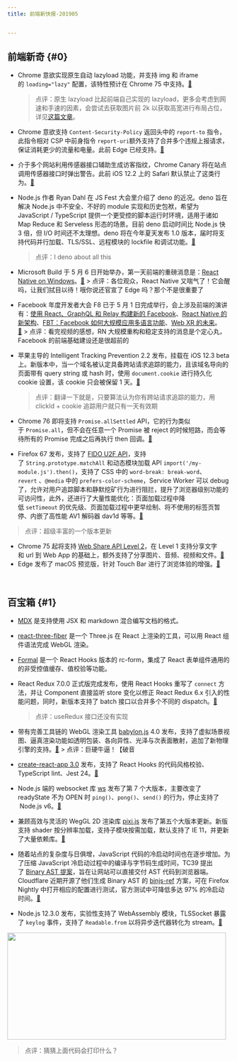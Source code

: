 ```yaml
---
title: 前端新快报-201905


---
```

## 前端新奇 {#0}

* Chrome 意欲实现原生自动 lazyload 功能，并支持 img 和 iframe 的 `loading="lazy"` 配置，该特性预计在 Chrome 75 中支持。[&#x1f517;][1]  
    > 点评：原生 lazyload 比起前端自己实现的 lazyload，更多会考虑到网速和手速的因素，会尝试去获取图片前 2k 以获取高宽进行布局占位，详见[这篇文章][2]。

* Chrome 意欲支持 `Content-Security-Policy` 返回头中的 `report-to` 指令，此指令相对 CSP 中前身指令 `report-uri`额外支持了合并多个违规上报请求，保证消耗更少的流量和电量。此前 Edge 已经支持。[&#x1f517;][3]
* 介于多个网站利用传感器接口辅助生成访客指纹，Chrome Canary 将在站点调用传感器接口时弹出警告。此前 iOS 12.2 上的 Safari 默认禁止了这类行为。[&#x1f517;][4]
* Node.js 作者 Ryan Dahl 在 JS Fest 大会里介绍了 deno 的近况。deno 旨在解决 Node.js 中不安全、不好的 module 实现和历史包袱，希望为 JavaScript / TypeScript 提供一个更受控的脚本运行时环境，适用于诸如 Map Reduce 和 Serveless 形态的场景。目前 deno 启动时间比 Node.js 快 3 倍，但 I/O 时间还不太理想。deno 将在今年夏天发布 1.0 版本，届时将支持代码并行加载、TLS/SSL、远程模块的 lockfile 和调试功能。[&#x1f517;][5]  
    > 点评：I deno about all this

* Microsoft Build 于 5 月 6 日开始举办，第一天前端的重磅消息是：[React Native on Windows][6]。[&#x1f517;][7] > 点评：各位观众，React Native 又喘气了！它会醒吗，让我们拭目以待！哦你说还官宣了 Edge 吗？那个不是很重要了
* Facebook 年度开发者大会 F8 已于 5 月 1 日完成举行，会上涉及前端的演讲有：[使用 React、GraphQL 和 Relay 构建新的 Facebook][8]、[React Native 的新架构][9]、[FBT：Facebook 如何大规模应用多语言功能][10]、[Web XR 的未来][11]。[&#x1f517;][12] > 点评：看完视频的感想，RN 大规模重构和稳定支持的消息是个定心丸，Facebook 的前端基础建设还是很超前的
* 苹果主导的 Intelligent Tracking Prevention 2.2 发布，挂载在 iOS 12.3 beta 上。新版本中，当一个域名被认定具备跨站请求追踪的能力，且该域名导向的页面带有 query string 或 hash 时，使用 `document.cookie` 进行持久化 cookie 设置，该 cookie 只会被保留 1 天。[&#x1f517;][13]  
    > 点评：翻译一下就是，只要算法认为你有跨站请求追踪的能力，用 clickId + cookie 追踪用户就只有一天有效期

* Chrome 76 即将支持 `Promise.allSettled` API，它的行为类似于 `Promise.all`，但不会在任意一个 Promise 被 reject 的时候短路，而会等待所有的 Promise 完成之后再执行 then 回调。[&#x1f517;][14]
* Firefox 67 发布，支持了 [FIDO U2F API][15]，支持了 `String.prototype.matchAll` 和动态模块加载 API `import('/my-module.js').then()`，支持了 CSS 中的 `word-break: break-word`、`revert` 、`@media` 中的 `prefers-color-scheme`，Service Worker 可以 debug 了，允许对用户追踪脚本和静默挖矿行为进行阻拦，提升了浏览器级别功能的可访问性，此外，还进行了大量性能优化：页面加载过程中降低 `setTimeout` 的优先级、页面加载过程中更早绘制、将不使用的标签页暂停、内嵌了高性能 AV1 解码器 dav1d 等等。[&#x1f517;][16]

> 点评：超级丰富的一个版本更新

* Chrome 75 起将支持 [Web Share API Level 2][17]，在 Level 1 支持分享文字和 url 到 Web App 的基础上，额外支持了分享图片、音频、视频和文件。[&#x1f517;][18]
* Edge 发布了 macOS 预览版，针对 Touch Bar 进行了浏览体验的增强。[&#x1f517;][19]

&nbsp;

## 百宝箱 {#1}

* [MDX][20] 是支持使用 JSX 和 markdown 混合编写文档的格式。
* [react-three-fiber][21] 是一个 Three.js 在 React 上渲染的工具，可以用 React 组件语法完成 WebGL 渲染。
* [Formal][22] 是一个 React Hooks 版本的 rc-form，集成了 React 表单组件通用的的非受控值缓存、值校验等功能。
* React Redux 7.0.0 正式版完成发布，使用 React Hooks 重写了 `connect` 方法，并让 Component 直接监听 store 变化以修正 React Redux 6.x 引入的性能问题，同时，新版本支持了 batch 接口以合并多个不同的 dispatch。[&#x1f517;][23]  
    > 点评：useRedux 接口还没有实现

* 带有完善工具链的 WebGL 渲染工具 [babylon.js][24] 4.0 发布，支持了虚拟场景视图、逼真渲染功能如透明包装、各向异性、光泽与次表面散射，追加了新物理引擎的支持。[&#x1f517;][25] > 点评：巨硬牛逼！【破音
* [create-react-app 3.0][26] 发布，支持了 React Hooks 的代码风格校验、TypeScript lint、Jest 24。[&#x1f517;][26]
* Node.js 端的 websocket 库 [ws][27] 发布了第 7 个大版本，主要改变了 readyState 不为 OPEN 时 `ping()`、`pong()`、`send()` 的行为，停止支持了  Node.js v6。[&#x1f517;][27]

* 兼顾高效与灵活的 WegGL 2D 渲染库 [pixi.js][28] 发布了第五个大版本更新。新版支持 shader 按分辨率加载，支持子模块按需加载，默认支持了 IE 11，并更新了大量依赖库。[&#x1f517;][29]
* 随着站点的复杂度与日俱增，JavaScript 代码的冷启动时间也在逐步增加。为了压缩 JavaScript 冷启动过程中的编译与字节码生成时间，TC39 提出了 [Binary AST 提案][30]，旨在让网站可以直接交付 AST 代码到浏览器端。Cloudflare 近期开源了他们生成 Binary AST 的 [binjs-ref][31] 方案，可在 Firefox Nightly 中打开相应的配置进行测试，官方测试中可降低多达 97% 的冷启动时间。[&#x1f517;][32]
* Node.js 12.3.0 发布，实验性支持了 WebAssembly 模块，TLSSocket 暴露了 `keylog` 事件，支持了 `Readable.from` 以将异步迭代器转化为 stream。[&#x1f517;][33]

<p id="GLVFPQY">
  <img loading="lazy" width="494" height="241" class="alignnone size-full wp-image-4876 shadow" src="https://haomou.oss-cn-beijing.aliyuncs.com/upload/2019/07/img_5d40f1c8e037a.png?x-oss-process=image/quality,q_10/resize,m_lfit,w_200" data-src="https://haomou.oss-cn-beijing.aliyuncs.com/upload/2019/07/img_5d40f1c8e037a.png?x-oss-process=image/format,webp" alt="" srcset="https://haomou.oss-cn-beijing.aliyuncs.com/upload/2019/07/img_5d40f1c8e037a.png?x-oss-process=image/format,webp 494w, https://haomou.oss-cn-beijing.aliyuncs.com/upload/2019/07/img_5d40f1c8e037a.png?x-oss-process=image/quality,q_50/resize,m_fill,w_300,h_146/format,webp 300w" sizes="(max-width: 494px) 100vw, 494px" />
</p>

> 点评：猜猜上面代码会打印什么？

 [1]: https://chromestatus.com/feature/5645767347798016
 [2]: https://addyosmani.com/blog/lazy-loading/
 [3]: https://chromestatus.com/feature/5826576096690176
 [4]: https://twitter.com/ow/status/1115564247726153728
 [5]: https://www.youtube.com/watch?v=z6JRlx5NC9E
 [6]: https://github.com/microsoft/react-native-windows
 [7]: https://mybuild.techcommunity.microsoft.com/home#top-anchor
 [8]: https://developers.facebook.com/videos/2019/building-the-new-facebookcom-with-react-graphql-and-relay/
 [9]: https://www.youtube.com/watch?v=UcqRXTriUVI
 [10]: https://developers.facebook.com/videos/2019/i18n-at-facebook-scale-fbt/
 [11]: https://developers.facebook.com/videos/2019/unlocking-the-future-of-webxr/
 [12]: https://www.f8.com/
 [13]: https://webkit.org/blog/8828/intelligent-tracking-prevention-2-2/
 [14]: https://www.chromestatus.com/feature/5547381053456384
 [15]: https://blog.mozilla.org/security/2019/04/04/shipping-fido-u2f-api-support-in-firefox/
 [16]: https://www.mozilla.org/en-US/firefox/67.0/releasenotes/
 [17]: http://wicg.github.io/web-share/demos/share-files.html
 [18]: https://www.chromestatus.com/feature/4777349178458112
 [19]: https://blogs.windows.com/msedgedev/2019/05/20/microsoft-edge-macos-canary-preview/
 [20]: https://mdxjs.com/blog/v1/
 [21]: https://github.com/drcmda/react-three-fiber
 [22]: https://github.com/kevinwolfcr/formal/tree/master/packages/formal-web
 [23]: https://github.com/reduxjs/react-redux/releases
 [24]: https://www.babylonjs.com/
 [25]: https://blogs.windows.com/buildingapps/2019/04/30/babylon-js-4-0-is-here/
 [26]: https://github.com/facebook/create-react-app/releases/tag/v3.0.0
 [27]: https://github.com/websockets/ws/releases/tag/7.0.0
 [28]: https://github.com/pixijs/pixi.js
 [29]: https://github.com/pixijs/pixi.js/releases
 [30]: https://tc39.github.io/proposal-binary-ast/
 [31]: https://github.com/binast/binjs-ref
 [32]: https://blog.cloudflare.com/binary-ast/
 [33]: https://nodejs.org/en/blog/release/v12.3.0/
